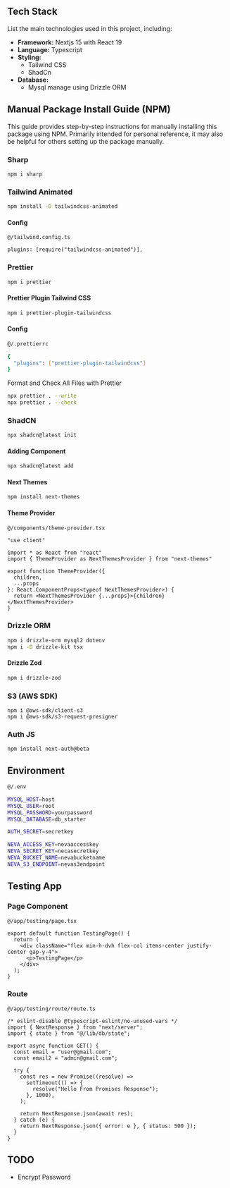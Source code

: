 ## Tech Stack

List the main technologies used in this project, including:

- **Framework:** Nextjs 15 with React 19
- **Language:** Typescript
- **Styling:**
  - Tailwind CSS
  - ShadCn
- **Database:**
  - Mysql manage using Drizzle ORM

## Manual Package Install Guide (NPM)

This guide provides step-by-step instructions for manually installing this package using NPM. Primarily intended for personal reference, it may also be helpful for others setting up the package manually.

### Sharp

```
npm i sharp
```

### Tailwind Animated

```sh
npm install -D tailwindcss-animated
```

#### Config

```
@/tailwind.config.ts

plugins: [require("tailwindcss-animated")],
```

### Prettier

```sh
npm i prettier
```

#### Prettier Plugin Tailwind CSS

```sh
npm i prettier-plugin-tailwindcss
```

#### Config

```sh
@/.prettierrc

{
  "plugins": ["prettier-plugin-tailwindcss"]
}
```

Format and Check All Files with Prettier

```sh
npx prettier . --write
npx prettier . --check
```

### ShadCN

```sh
npx shadcn@latest init
```

#### Adding Component

```sh
npx shadcn@latest add
```

#### Next Themes

```sh
npm install next-themes
```

#### Theme Provider

```
@/components/theme-provider.tsx

"use client"

import * as React from "react"
import { ThemeProvider as NextThemesProvider } from "next-themes"

export function ThemeProvider({
  children,
  ...props
}: React.ComponentProps<typeof NextThemesProvider>) {
  return <NextThemesProvider {...props}>{children}</NextThemesProvider>
}

```

### Drizzle ORM

```sh
npm i drizzle-orm mysql2 dotenv
npm i -D drizzle-kit tsx
```

#### Drizzle Zod

```sh
npm i drizzle-zod
```

### S3 (AWS SDK)

```
npm i @aws-sdk/client-s3
npm i @aws-sdk/s3-request-presigner
```

### Auth JS

```
npm install next-auth@beta
```

## Environment

```sh
@/.env

MYSQL_HOST=host
MYSQL_USER=root
MYSQL_PASSWORD=yourpassword
MYSQL_DATABASE=db_starter

AUTH_SECRET=secretkey

NEVA_ACCESS_KEY=nevaaccesskey
NEVA_SECRET_KEY=necasecretkey
NEVA_BUCKET_NAME=nevabucketname
NEVA_S3_ENDPOINT=nevas3endpoint
```

## Testing App

### Page Component

```
@/app/testing/page.tsx

export default function TestingPage() {
  return (
    <div className="flex min-h-dvh flex-col items-center justify-center gap-y-4">
      <p>TestingPage</p>
    </div>
  );
}
```

### Route

```
@/app/testing/route/route.ts

/* eslint-disable @typescript-eslint/no-unused-vars */
import { NextResponse } from "next/server";
import { state } from "@/lib/db/state";

export async function GET() {
  const email = "user@gmail.com";
  const email2 = "admin@gmail.com";

  try {
    const res = new Promise((resolve) =>
      setTimeout(() => {
        resolve("Hello From Promises Response");
      }, 1000),
    );

    return NextResponse.json(await res);
  } catch (e) {
    return NextResponse.json({ error: e }, { status: 500 });
  }
}
```

## TODO

- Encrypt Password
